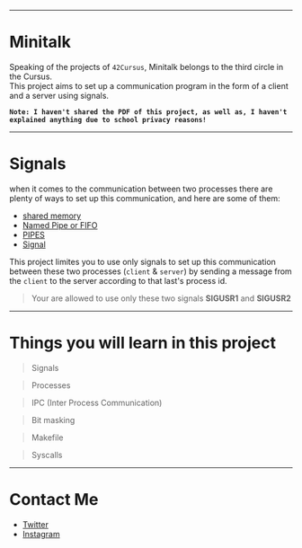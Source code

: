 
---

# Minitalk

Speaking of the projects of `42Cursus`, Minitalk belongs to the third circle in the Cursus. <br/>
This project aims to set up a communication program in the form of a client and a server using signals.

**```Note: I haven't shared the PDF of this project, as well as, I haven't explained anything due to school privacy reasons!```**

---

# Signals

when it comes to the communication between two processes there are plenty of ways to set up this communication, and here are some of them:
- [shared memory](https://www.geeksforgeeks.org/ipc-shared-memory/)
- [Named Pipe or FIFO](https://www.geeksforgeeks.org/named-pipe-fifo-example-c-program/)
- [PIPES](https://www.ibm.com/docs/en/aix/7.1?topic=io-working-pipes)
- [Signal](https://www.geeksforgeeks.org/signals-c-language/)

This project limites you to use only signals to set up this communication between these two processes (`client` & `server`) by sending a message from the `client` to the server according to that last's process id.

> Your are allowed to use only these two signals **SIGUSR1** and **SIGUSR2**

---

# Things you will learn in this project

> Signals

> Processes

> IPC (Inter Process Communication)

> Bit masking

> Makefile

> Syscalls

---

# Contact Me

* [Twitter][_1]
* [Instagram][_2]

[_1]: https://twitter.com/amait0u
[_2]: https://www.instagram.com/amait0u